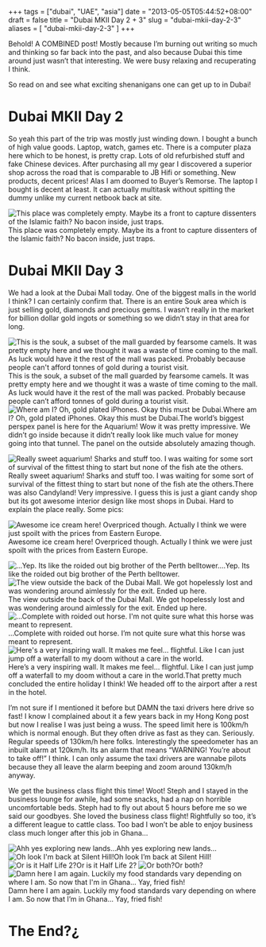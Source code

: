 +++
tags = ["dubai", "UAE", "asia"]
date = "2013-05-05T05:44:52+08:00"
draft = false
title = "Dubai MKII Day 2 + 3"
slug = "dubai-mkii-day-2-3"
aliases = [
	"dubai-mkii-day-2-3"
]
+++

Behold! A COMBINED post! Mostly because I’m burning out writing so much and thinking so far back into the past, and also because Dubai this time around just wasn’t that interesting. We were busy relaxing and recuperating I think.

So read on and see what exciting shenanigans one can get up to in Dubai!


# Dubai MKII Day 2

So yeah this part of the trip was mostly just winding down. I bought a bunch of high value goods. Laptop, watch, games etc. There is a computer plaza here which to be honest, is pretty crap. Lots of old refurbished stuff and fake Chinese devices. After purchasing all my gear I discovered a superior shop across the road that is comparable to JB Hifi or something. New products, decent prices! Alas I am doomed to Buyer’s Remorse. The laptop I bought is decent at least. It can actually multitask without spitting the dummy unlike my current netbook back at site.


![This place was completely empty. Maybe its a front to capture dissenters of the Islamic faith? No bacon inside, just traps.](/images/2013/05/img_20130503_123818.jpg)This place was completely empty. Maybe its a front to capture dissenters of the Islamic faith? No bacon inside, just traps.
# Dubai MKII Day 3

We had a look at the Dubai Mall today. One of the biggest malls in the world I think? I can certainly confirm that. There is an entire Souk area which is just selling gold, diamonds and precious gems. I wasn’t really in the market for billion dollar gold ingots or something so we didn’t stay in that area for long.


![This is the souk, a subset of the mall guarded by fearsome camels. It was pretty empty here and we thought it was a waste of time coming to the mall. As luck would have it the rest of the mall was packed. Probably because people can't afford tonnes of gold during a tourist visit.](/images/2013/05/img-20130504-wa0000.jpg)This is the souk, a subset of the mall guarded by fearsome camels. It was pretty empty here and we thought it was a waste of time coming to the mall. As luck would have it the rest of the mall was packed. Probably because people can’t afford tonnes of gold during a tourist visit.
![Where am I? Oh, gold plated iPhones. Okay this must be Dubai.](/images/2013/05/img_20130504_144537.jpg)Where am I? Oh, gold plated iPhones. Okay this must be Dubai.The world’s biggest perspex panel is here for the Aquarium! Wow it was pretty impressive. We didn’t go inside because it didn’t really look like much value for money going into that tunnel. The panel on the outside absolutely amazing though.


![Really sweet aquarium! Sharks and stuff too. I was waiting for some sort of survival of the fittest thing to start but none of the fish ate the others.](/images/2013/05/img-20130504-wa0002.jpg)Really sweet aquarium! Sharks and stuff too. I was waiting for some sort of survival of the fittest thing to start but none of the fish ate the others.There was also Candyland! Very impressive. I guess this is just a giant candy shop but its got awesome interior design like most shops in Dubai. Hard to explain the place really. Some pics:


![Awesome ice cream here! Overpriced though. Actually I think we were just spoilt with the prices from Eastern Europe.](/images/2013/05/img-20130504-wa0001.jpg)Awesome ice cream here! Overpriced though. Actually I think we were just spoilt with the prices from Eastern Europe. 


![...Yep. Its like the roided out big brother of the Perth belltower.](/images/2013/05/img_20130504_172702.jpg)…Yep. Its like the roided out big brother of the Perth belltower.
![The view outside the back of the Dubai Mall. We got hopelessly lost and was wondering around aimlessly for the exit. Ended up here.](/images/2013/05/img-20130504-wa0003.jpg)The view outside the back of the Dubai Mall. We got hopelessly lost and was wondering around aimlessly for the exit. Ended up here.
![...Complete with roided out horse. I'm not quite sure what this horse was meant to represent.](/images/2013/05/img-20130504-wa0004.jpg)…Complete with roided out horse. I’m not quite sure what this horse was meant to represent.
![Here's a very inspiring wall. It makes me feel... flightful. Like I can just jump off a waterfall to my doom without a care in the world.](/images/2013/05/img-20130504-wa0005.jpg)Here’s a very inspiring wall. It makes me feel… flightful. Like I can just jump off a waterfall to my doom without a care in the world.That pretty much concluded the entire holiday I think! We headed off to the airport after a rest in the hotel.

I’m not sure if I mentioned it before but DAMN the taxi drivers here drive so fast! I know I complained about it a few years back in my Hong Kong post but now I realise I was just being a wuss. The speed limit here is 100km/h which is normal enough. But they often drive as fast as they can. Seriously. Regular speeds of 130km/h here folks. Interestingly the speedometer has an inbuilt alarm at 120km/h. Its an alarm that means “WARNING! You’re about to take off!” I think. I can only assume the taxi drivers are wannabe pilots because they all leave the alarm beeping and zoom around 130km/h anyway.

We get the business class flight this time! Woot! Steph and I stayed in the business lounge for awhile, had some snacks, had a nap on horrible uncomfortable beds. Steph had to fly out about 5 hours before me so we said our goodbyes. She loved the business class flight! Rightfully so too, it’s a different league to cattle class. Too bad I won’t be able to enjoy business class much longer after this job in Ghana…


![Ahh yes exploring new lands...](/images/2013/05/img_20130509_074623.jpg)Ahh yes exploring new lands…
![Oh look I'm back at Silent Hill!](/images/2013/05/img_20130509_061727.jpg)Oh look I’m back at Silent Hill!
![Or is it Half Life 2?](/images/2013/05/img_20130509_074325.jpg)Or is it Half Life 2?
![Or both?](/images/2013/05/img_20130509_061724.jpg)Or both?
![Damn here I am again. Luckily my food standards vary depending on where I am. So now that I'm in Ghana... Yay, fried fish!](/images/2013/05/img-20130508-wa0003.jpg)Damn here I am again. Luckily my food standards vary depending on where I am. So now that I’m in Ghana… Yay, fried fish! 


# The End?¿


